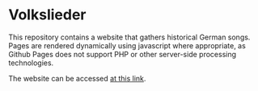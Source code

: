 # Volkslieder
This repository contains a website that gathers historical German songs. Pages are rendered dynamically using javascript where appropriate, as Github Pages does not support PHP or other server-side processing technologies.

The website can be accessed [at this link](https://jamespartsafas.github.io/Volkslieder/).
